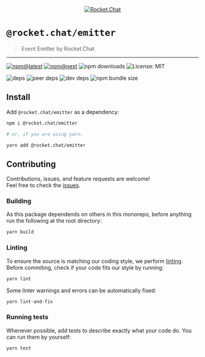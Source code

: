 <!--header-->

<p align="center">
  <a href="https://rocket.chat" title="Rocket.Chat">
    <img src="https://github.com/RocketChat/Rocket.Chat.Artwork/raw/master/Logos/2020/png/logo-horizontal-red.png" alt="Rocket.Chat" />
  </a>
</p>

# `@rocket.chat/emitter`

> Event Emitter by Rocket.Chat

---

[![npm@latest](https://img.shields.io/npm/v/@rocket.chat/emitter/latest?style=flat-square)](https://www.npmjs.com/package/@rocket.chat/icons/v/latest) [![npm@next](https://img.shields.io/npm/v/@rocket.chat/emitter/next?style=flat-square)](https://www.npmjs.com/package/@rocket.chat/icons/v/next) ![npm downloads](https://img.shields.io/npm/dw/@rocket.chat/emitter?style=flat-square) ![License: MIT](https://img.shields.io/npm/l/@rocket.chat/emitter?style=flat-square)

![deps](https://img.shields.io/david/RocketChat/Rocket.Chat.Fuselage?path=packages%2Femitter&style=flat-square) ![peer deps](https://img.shields.io/david/peer/RocketChat/Rocket.Chat.Fuselage?path=packages%2Femitter&style=flat-square) ![dev deps](https://img.shields.io/david/dev/RocketChat/Rocket.Chat.Fuselage?path=packages%2Femitter&style=flat-square) ![npm bundle size](https://img.shields.io/bundlephobia/min/@rocket.chat/emitter?style=flat-square)

<!--/header-->

## Install

<!--install-->

Add `@rocket.chat/emitter` as a dependency:

```sh
npm i @rocket.chat/emitter

# or, if you are using yarn:

yarn add @rocket.chat/emitter
```

<!--/install-->

## Contributing

<!--contributing(msg)-->

Contributions, issues, and feature requests are welcome!<br />
Feel free to check the [issues](https://github.com/RocketChat/Rocket.Chat.Fuselage/issues).

<!--/contributing(msg)-->

### Building

As this package dependends on others in this monorepo, before anything run the following at the root directory:

<!--yarn(build)-->

```sh
yarn build
```

<!--/yarn(build)-->

### Linting

To ensure the source is matching our coding style, we perform [linting](<https://en.wikipedia.org/wiki/Lint_(software)>).
Before commiting, check if your code fits our style by running:

<!--yarn(lint)-->

```sh
yarn lint
```

<!--/yarn(lint)-->

Some linter warnings and errors can be automatically fixed:

<!--yarn(lint-and-fix)-->

```sh
yarn lint-and-fix
```

<!--/yarn(lint-and-fix)-->

### Running tests

Whenever possible, add tests to describe exactly what your code do. You can run them by yourself:

<!--yarn(test)-->

```sh
yarn test
```

<!--/yarn(test)-->
